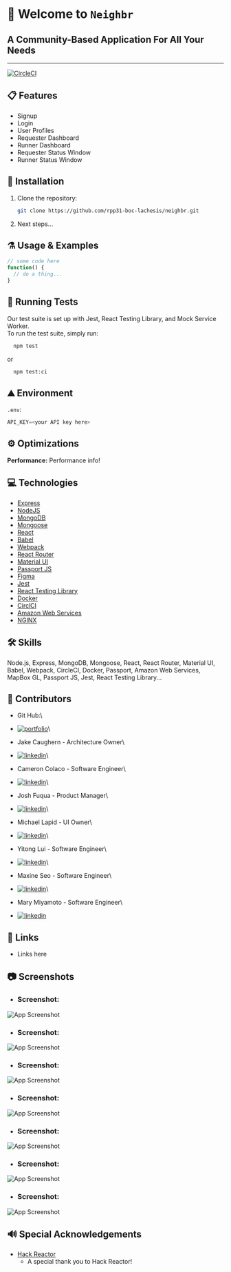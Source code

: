 
# 👋 Welcome to `Neighbr`
## A Community-Based Application For All Your Needs
-------------------------------------------------------------
[![CircleCI](https://circleci.com/gh/rpp31-boc-lachesis/neighbr/tree/master.svg?style=shield&circle-token=8a4b91616d339b1059983589100b52eecf2f2d03)](https://circleci.com/gh/rpp31-boc-lachesis/neighbr/tree/master)

## 📋 Features

- Signup
- Login
- User Profiles
- Requester Dashboard
- Runner Dashboard
- Requester Status Window
- Runner Status Window

## 💾 Installation

1. Clone the repository:
   ```sh
   git clone https://github.com/rpp31-boc-lachesis/neighbr.git
   ```
2. Next steps...

## ⚗️ Usage & Examples
```javascript
// some code here
function() {
  // do a thing...
}
```

## 🧪 Running Tests

Our test suite is set up with Jest, React Testing Library, and Mock Service Worker.\
To run the test suite, simply run:

```bash
  npm test
```
or
```bash
  npm test:ci
```

## ⛰️ Environment

```.env```:
```javascript
API_KEY=<your API key here>
```

## ⚙️ Optimizations

**Performance:** Performance info!


## 💻 Technologies

* [Express](https://expressjs.com/)
* [NodeJS](https://nodejs.dev/)
* [MongoDB](https://www.mongodb.com/)
* [Mongoose](https://mongoosejs.com/)
* [React](https://reactjs.org/)
* [Babel](https://babeljs.io/)
* [Webpack](https://webpack.js.org/)
* [React Router](https://reactrouter.com/)
* [Material UI](https://mui.com/)
* [Passport JS](https://www.passportjs.org/)
* [Figma](https://www.figma.com/design/)
* [Jest](https://jestjs.io/)
* [React Testing Library](https://testing-library.com/docs/react-testing-library/intro/)
* [Docker](https://www.docker.com/)
* [CirclCI](https://circleci.com/)
* [Amazon Web Services](https://aws.amazon.com/)
* [NGINX](https://www.nginx.com/)


## 🛠 Skills
Node.js, Express, MongoDB, Mongoose, React, React Router, Material UI, Babel, Webpack, CircleCI, Docker, Passport, Amazon Web Services, MapBox GL, Passport JS, Jest, React Testing Library...

## 🤖 Contributors
- Git Hub:\
* [![portfolio](https://img.shields.io/badge/my_portfolio-000?style=for-the-badge&logo=ko-fi&logoColor=white)](https://github.com/rpp31-boc-lachesis/neighbr/blob/master/README.md)\
- Jake Caughern - Architecture Owner\
* [![linkedin](https://img.shields.io/badge/linkedin-0A66C2?style=for-the-badge&logo=linkedin&logoColor=white)](https://www.linkedin.com/in/jake-caughern/)\
- Cameron Colaco - Software Engineer\
* [![linkedin](https://img.shields.io/badge/linkedin-0A66C2?style=for-the-badge&logo=linkedin&logoColor=white)](https://www.linkedin.com/in/cameroncolaco/)\
- Josh Fuqua - Product Manager\
* [![linkedin](https://img.shields.io/badge/linkedin-0A66C2?style=for-the-badge&logo=linkedin&logoColor=white)](https://www.linkedin.com/in/joshdfuqua/)\
- Michael Lapid - UI Owner\
* [![linkedin](https://img.shields.io/badge/linkedin-0A66C2?style=for-the-badge&logo=linkedin&logoColor=white)](https://www.linkedin.com/in/michaeljohnlapid/)\
- Yitong Lui - Software Engineer\
* [![linkedin](https://img.shields.io/badge/linkedin-0A66C2?style=for-the-badge&logo=linkedin&logoColor=white)](https://www.linkedin.com/in/yitongl/)\
- Maxine Seo - Software Engineer\
* [![linkedin](https://img.shields.io/badge/linkedin-0A66C2?style=for-the-badge&logo=linkedin&logoColor=white)](https://www.linkedin.com/in/maxinemajnaric/)\
- Mary Miyamoto - Software Engineer\
* [![linkedin](https://img.shields.io/badge/linkedin-0A66C2?style=for-the-badge&logo=linkedin&logoColor=white)](https://www.linkedin.com/in/<MARY_MIYAMOTO_HERE>)

## 🔗 Links
- Links here

## 📷 Screenshots
* ### **Screenshot:**
![App Screenshot](https://drive.google.com/uc?export=view&id=<ADD_ME>)
* ### **Screenshot:**
![App Screenshot](https://drive.google.com/uc?export=view&id=<ADD_ME>)
* ### **Screenshot:**
![App Screenshot](https://drive.google.com/uc?export=view&id=<ADD_ME>)
* ### **Screenshot:**
![App Screenshot](https://drive.google.com/uc?export=view&id=<ADD_ME>)
* ### **Screenshot:**
![App Screenshot](https://drive.google.com/uc?export=view&id=<ADD_ME>)
* ### **Screenshot:**
![App Screenshot](https://drive.google.com/uc?export=view&id=<ADD_ME>)
* ### **Screenshot:**
![App Screenshot](https://drive.google.com/uc?export=view&id=<ADD_ME>)

## 🔊 Special Acknowledgements
 - [Hack Reactor](https://www.hackreactor.com/)
    * A special thank you to Hack Reactor!